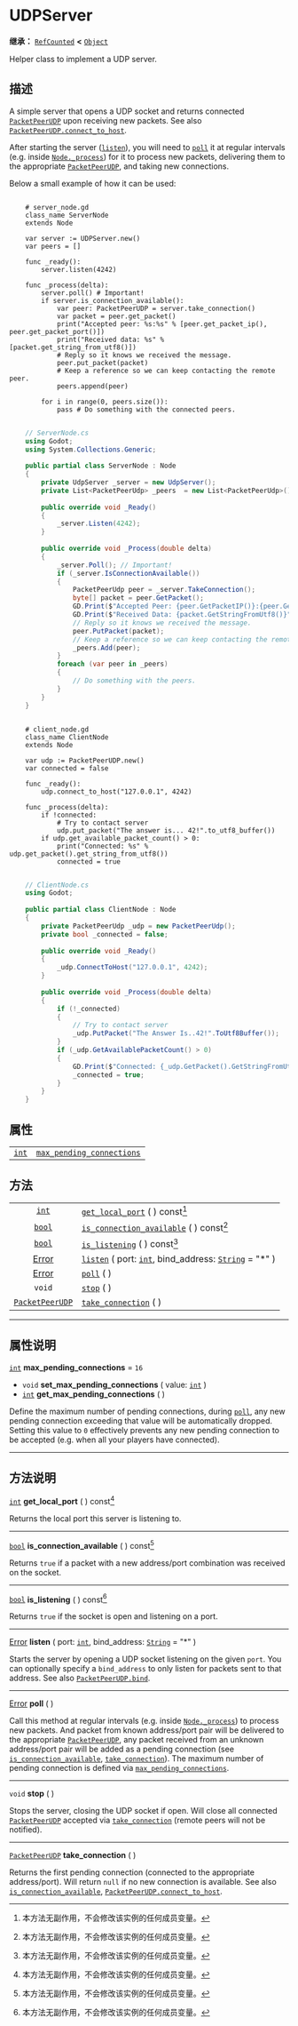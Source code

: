 <!-- ⚠ 请勿编辑本文件 ⚠ -->
<!-- 本文档使用脚本从 WeDot 引擎源码仓库生成。 -->
<!-- 生成脚本：https://github.com/WeDot-Engine/WeDot/tree/4.3/doc/tools/make_md.py； -->
<!-- 原文件：https://github.com/WeDot-Engine/WeDot/tree/4.3/doc/classes/UDPServer.xml。 -->

<div id="_class_udpserver"></div>

# UDPServer

**继承：** [`RefCounted`](class_refcounted.md) **<** [`Object`](class_object.md)

Helper class to implement a UDP server.

## 描述

A simple server that opens a UDP socket and returns connected [`PacketPeerUDP`](class_packetpeerudp.md) upon receiving new packets. See also [`PacketPeerUDP.connect_to_host`](#class_packetpeerudp_method_connect_to_host).

After starting the server ([`listen`](#class_udpserver_method_listen)), you will need to [`poll`](#class_udpserver_method_poll) it at regular intervals (e.g. inside [`Node._process`](#class_node_private_method__process)) for it to process new packets, delivering them to the appropriate [`PacketPeerUDP`](class_packetpeerudp.md), and taking new connections.

Below a small example of how it can be used:



```gdscript

    # server_node.gd
    class_name ServerNode
    extends Node
    
    var server := UDPServer.new()
    var peers = []
    
    func _ready():
        server.listen(4242)
    
    func _process(delta):
        server.poll() # Important!
        if server.is_connection_available():
            var peer: PacketPeerUDP = server.take_connection()
            var packet = peer.get_packet()
            print("Accepted peer: %s:%s" % [peer.get_packet_ip(), peer.get_packet_port()])
            print("Received data: %s" % [packet.get_string_from_utf8()])
            # Reply so it knows we received the message.
            peer.put_packet(packet)
            # Keep a reference so we can keep contacting the remote peer.
            peers.append(peer)
    
        for i in range(0, peers.size()):
            pass # Do something with the connected peers.
```

```csharp

    // ServerNode.cs
    using Godot;
    using System.Collections.Generic;
    
    public partial class ServerNode : Node
    {
        private UdpServer _server = new UdpServer();
        private List<PacketPeerUdp> _peers  = new List<PacketPeerUdp>();
    
        public override void _Ready()
        {
            _server.Listen(4242);
        }
    
        public override void _Process(double delta)
        {
            _server.Poll(); // Important!
            if (_server.IsConnectionAvailable())
            {
                PacketPeerUdp peer = _server.TakeConnection();
                byte[] packet = peer.GetPacket();
                GD.Print($"Accepted Peer: {peer.GetPacketIP()}:{peer.GetPacketPort()}");
                GD.Print($"Received Data: {packet.GetStringFromUtf8()}");
                // Reply so it knows we received the message.
                peer.PutPacket(packet);
                // Keep a reference so we can keep contacting the remote peer.
                _peers.Add(peer);
            }
            foreach (var peer in _peers)
            {
                // Do something with the peers.
            }
        }
    }
```





```gdscript

    # client_node.gd
    class_name ClientNode
    extends Node
    
    var udp := PacketPeerUDP.new()
    var connected = false
    
    func _ready():
        udp.connect_to_host("127.0.0.1", 4242)
    
    func _process(delta):
        if !connected:
            # Try to contact server
            udp.put_packet("The answer is... 42!".to_utf8_buffer())
        if udp.get_available_packet_count() > 0:
            print("Connected: %s" % udp.get_packet().get_string_from_utf8())
            connected = true
```

```csharp

    // ClientNode.cs
    using Godot;
    
    public partial class ClientNode : Node
    {
        private PacketPeerUdp _udp = new PacketPeerUdp();
        private bool _connected = false;
    
        public override void _Ready()
        {
            _udp.ConnectToHost("127.0.0.1", 4242);
        }
    
        public override void _Process(double delta)
        {
            if (!_connected)
            {
                // Try to contact server
                _udp.PutPacket("The Answer Is..42!".ToUtf8Buffer());
            }
            if (_udp.GetAvailablePacketCount() > 0)
            {
                GD.Print($"Connected: {_udp.GetPacket().GetStringFromUtf8()}");
                _connected = true;
            }
        }
    }
```











## 属性

|||
|:-:|:--|
| [`int`](class_int.md) | [`max_pending_connections`](#class_udpserver_property_max_pending_connections) | ``16`` |

## 方法

|||
|:-:|:--|
| [`int`](class_int.md)                     | [`get_local_port`](class_udpservermd#class_udpserver_method_get_local_port) ( ) const[^const]                                                |
| [`bool`](class_bool.md)                   | [`is_connection_available`](class_udpservermd#class_udpserver_method_is_connection_available) ( ) const[^const]                              |
| [`bool`](class_bool.md)                   | [`is_listening`](class_udpservermd#class_udpserver_method_is_listening) ( ) const[^const]                                                    |
| [Error](#enum_@globalscope_error)         | [`listen`](class_udpservermd#class_udpserver_method_listen) ( port: [`int`](class_int.md), bind_address: [`String`](class_string.md) = "*" ) |
| [Error](#enum_@globalscope_error)         | [`poll`](class_udpservermd#class_udpserver_method_poll) ( )                                                                                  |
| `void`                                    | [`stop`](class_udpservermd#class_udpserver_method_stop) ( )                                                                                  |
| [`PacketPeerUDP`](class_packetpeerudp.md) | [`take_connection`](class_udpservermd#class_udpserver_method_take_connection) ( )                                                            |

<!-- rst-class:: classref-section-separator -->

---

## 属性说明

<div id="_class_udpserver_property_max_pending_connections"></div>

[`int`](class_int.md) **max_pending_connections** = ``16`` <div id="class_udpserver_property_max_pending_connections"></div>

- `void` **set_max_pending_connections** ( value: [`int`](class_int.md) )
- [`int`](class_int.md) **get_max_pending_connections** ( )

Define the maximum number of pending connections, during [`poll`](#class_udpserver_method_poll), any new pending connection exceeding that value will be automatically dropped. Setting this value to `0` effectively prevents any new pending connection to be accepted (e.g. when all your players have connected).

<!-- rst-class:: classref-section-separator -->

---

## 方法说明

<div id="_class_udpserver_method_get_local_port"></div>

[`int`](class_int.md) **get_local_port** ( ) const[^const]<div id="class_udpserver_method_get_local_port"></div>

Returns the local port this server is listening to.

<!-- rst-class:: classref-item-separator -->

---

<div id="_class_udpserver_method_is_connection_available"></div>

[`bool`](class_bool.md) **is_connection_available** ( ) const[^const]<div id="class_udpserver_method_is_connection_available"></div>

Returns `true` if a packet with a new address/port combination was received on the socket.

<!-- rst-class:: classref-item-separator -->

---

<div id="_class_udpserver_method_is_listening"></div>

[`bool`](class_bool.md) **is_listening** ( ) const[^const]<div id="class_udpserver_method_is_listening"></div>

Returns `true` if the socket is open and listening on a port.

<!-- rst-class:: classref-item-separator -->

---

<div id="_class_udpserver_method_listen"></div>

[Error](#enum_@globalscope_error) **listen** ( port: [`int`](class_int.md), bind_address: [`String`](class_string.md) = "*" )<div id="class_udpserver_method_listen"></div>

Starts the server by opening a UDP socket listening on the given `port`. You can optionally specify a `bind_address` to only listen for packets sent to that address. See also [`PacketPeerUDP.bind`](#class_packetpeerudp_method_bind).

<!-- rst-class:: classref-item-separator -->

---

<div id="_class_udpserver_method_poll"></div>

[Error](#enum_@globalscope_error) **poll** ( )<div id="class_udpserver_method_poll"></div>

Call this method at regular intervals (e.g. inside [`Node._process`](#class_node_private_method__process)) to process new packets. And packet from known address/port pair will be delivered to the appropriate [`PacketPeerUDP`](class_packetpeerudp.md), any packet received from an unknown address/port pair will be added as a pending connection (see [`is_connection_available`](#class_udpserver_method_is_connection_available), [`take_connection`](#class_udpserver_method_take_connection)). The maximum number of pending connection is defined via [`max_pending_connections`](#class_udpserver_property_max_pending_connections).

<!-- rst-class:: classref-item-separator -->

---

<div id="_class_udpserver_method_stop"></div>

`void` **stop** ( )<div id="class_udpserver_method_stop"></div>

Stops the server, closing the UDP socket if open. Will close all connected [`PacketPeerUDP`](class_packetpeerudp.md) accepted via [`take_connection`](#class_udpserver_method_take_connection) (remote peers will not be notified).

<!-- rst-class:: classref-item-separator -->

---

<div id="_class_udpserver_method_take_connection"></div>

[`PacketPeerUDP`](class_packetpeerudp.md) **take_connection** ( )<div id="class_udpserver_method_take_connection"></div>

Returns the first pending connection (connected to the appropriate address/port). Will return `null` if no new connection is available. See also [`is_connection_available`](#class_udpserver_method_is_connection_available), [`PacketPeerUDP.connect_to_host`](#class_packetpeerudp_method_connect_to_host).

[^virtual]: 本方法通常需要用户覆盖才能生效。
[^const]: 本方法无副作用，不会修改该实例的任何成员变量。
[^vararg]: 本方法除了能接受在此处描述的参数外，还能够继续接受任意数量的参数。
[^constructor]: 本方法用于构造某个类型。
[^static]: 调用本方法无需实例，可直接使用类名进行调用。
[^operator]: 本方法描述的是使用本类型作为左操作数的有效运算符。
[^bitfield]: 这个值是由下列位标志构成位掩码的整数。
[^void]: 无返回值。
